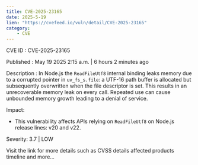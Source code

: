 ```yaml
---
title: CVE-2025-23165
date: 2025-5-19
lien: "https://cvefeed.io/vuln/detail/CVE-2025-23165"
category:
    - CVE
---
```


CVE ID : CVE-2025-23165

Published :  May 19
2025
2:15 a.m. | 6 hours
2 minutes ago

Description : In Node.js
the `ReadFileUtf8` internal binding leaks memory due to a corrupted pointer in `uv_fs_s.file`: a UTF-16 path buffer is allocated but subsequently overwritten when the file descriptor is set. This results in an unrecoverable memory leak on every call. Repeated use can cause unbounded memory growth
leading to a denial of service.

Impact:
* This vulnerability affects APIs relying on `ReadFileUtf8` on Node.js release lines: v20 and v22.

Severity: 3.7 | LOW

Visit the link for more details
such as CVSS details
affected products
timeline
and more...
